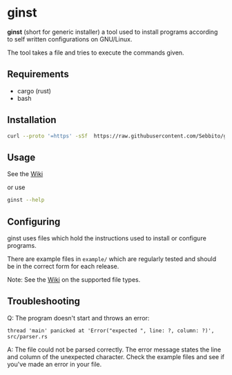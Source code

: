 # ginst

**ginst** (short for generic installer) a tool used to install programs according to self written configurations on GNU/Linux.

The tool takes a file and tries to execute the commands given.

## Requirements

-  cargo (rust)
-  bash

## Installation

```bash
curl --proto '=https' -sSf  https://raw.githubusercontent.com/Sebbito/ginst/main/install.sh | sh
```

## Usage

See the [Wiki](https://github.com/Sebbito/ginst/wiki)

or use

```bash
ginst --help
```

## Configuring

ginst uses files which hold the instructions used to install or configure programs.

There are example files in `example/` which are regularly tested and should be in the correct form for each release.

Note: See the [Wiki](https://github.com/Sebbito/ginst/wiki/Supported-File-Types) on the supported file types.

## Troubleshooting

Q: The program doesn't start and throws an error:

`thread 'main' panicked at 'Error("expected `<char>`", line: ?, column: ?)', src/parser.rs`

A: The file could not be parsed correctly. The error message states the line and column of the unexpected character. Check the example files and see if you've made an error in your file.
